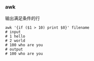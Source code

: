 ### awk

输出满足条件的行

```shell
awk '{if ($1 > 10) print $0}' filename
# input
# 1 hello
# 2 world
# 100 who are you
# output
# 100 who are you
```

